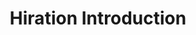 ---
content_type: topic
learning_outcomes:
prerequisites:
  hard: 
  soft: []
ready: true
tags:
- employability-sprint
title: Hiration Introduction
---